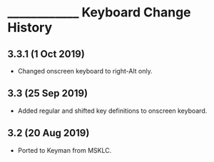 ____________ Keyboard Change History
=======================

3.3.1 (1 Oct 2019)
-----------------

* Changed onscreen keyboard to right-Alt only.

3.3 (25 Sep 2019)
-----------------

* Added regular and shifted key definitions to onscreen keyboard.

3.2 (20 Aug 2019)
-----------------

* Ported to Keyman from MSKLC.

